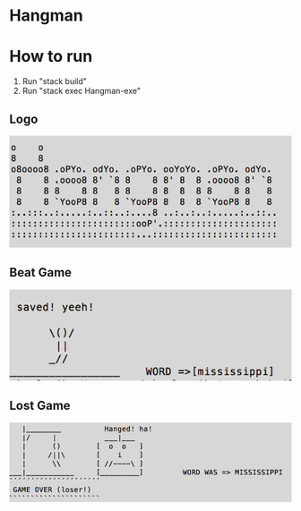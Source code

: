 # Hangman

# How to run

1. Run "stack build"
2. Run "stack exec Hangman-exe"

## Logo
![alt tag](https://github.com/TitusQuinctiusFlamininus/CampusMartius/blob/master/Haskell/Hangman/screens/logo.png)


## Beat Game
![alt tag](https://github.com/TitusQuinctiusFlamininus/CampusMartius/blob/master/Haskell/Hangman/screens/saved.png)


## Lost Game
![alt tag](https://github.com/TitusQuinctiusFlamininus/CampusMartius/blob/master/Haskell/Hangman/screens/hanged.png)


